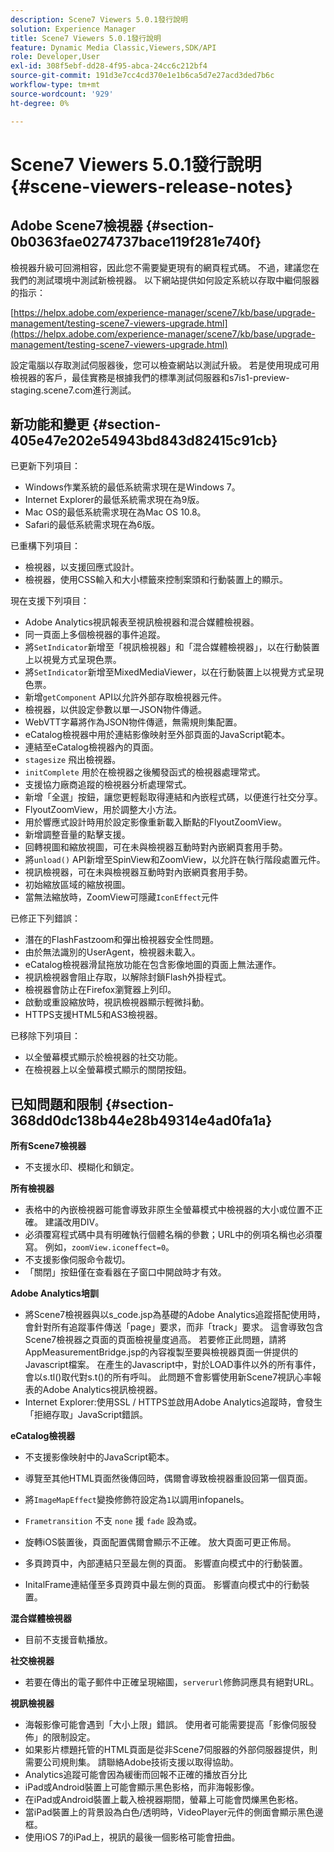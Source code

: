 ```yaml
---
description: Scene7 Viewers 5.0.1發行說明
solution: Experience Manager
title: Scene7 Viewers 5.0.1發行說明
feature: Dynamic Media Classic,Viewers,SDK/API
role: Developer,User
exl-id: 308f5ebf-dd28-4f95-abca-24cc6c212bf4
source-git-commit: 191d3e7cc4cd370e1e1b6ca5d7e27acd3ded7b6c
workflow-type: tm+mt
source-wordcount: '929'
ht-degree: 0%

---
```


# Scene7 Viewers 5.0.1發行說明{#scene-viewers-release-notes}

## Adobe Scene7檢視器 {#section-0b0363fae0274737bace119f281e740f}

檢視器升級可回溯相容，因此您不需要變更現有的網頁程式碼。 不過，建議您在我們的測試環境中測試新檢視器。 以下網站提供如何設定系統以存取中繼伺服器的指示：

[https://helpx.adobe.com/experience-manager/scene7/kb/base/upgrade-management/testing-scene7-viewers-upgrade.html](https://helpx.adobe.com/experience-manager/scene7/kb/base/upgrade-management/testing-scene7-viewers-upgrade.html)

設定電腦以存取測試伺服器後，您可以檢查網站以測試升級。 若是使用現成可用檢視器的客戶，最佳實務是根據我們的標準測試伺服器和s7is1-preview-staging.scene7.com進行測試。

## 新功能和變更 {#section-405e47e202e54943bd843d82415c91cb}

已更新下列項目：

* Windows作業系統的最低系統需求現在是Windows 7。
* Internet Explorer的最低系統需求現在為9版。
* Mac OS的最低系統需求現在為Mac OS 10.8。
* Safari的最低系統需求現在為6版。

已重構下列項目：

* 檢視器，以支援回應式設計。
* 檢視器，使用CSS輸入和大小標籤來控制案頭和行動裝置上的顯示。

現在支援下列項目：

* Adobe Analytics視訊報表至視訊檢視器和混合媒體檢視器。
* 同一頁面上多個檢視器的事件追蹤。
* 將`SetIndicator`新增至「視訊檢視器」和「混合媒體檢視器」，以在行動裝置上以視覺方式呈現色票。
* 將`SetIndicator`新增至MixedMediaViewer，以在行動裝置上以視覺方式呈現色票。
* 新增`getComponent` API以允許外部存取檢視器元件。
* 檢視器，以供設定參數以單一JSON物件傳遞。
* WebVTT字幕將作為JSON物件傳遞，無需規則集配置。
* eCatalog檢視器中用於連結影像映射至外部頁面的JavaScript範本。
* 連結至eCatalog檢視器內的頁面。
* `stagesize` 飛出檢視器。
* `initComplete` 用於在檢視器之後觸發函式的檢視器處理常式。
* 支援協力廠商追蹤的檢視器分析處理常式。
* 新增「全選」按鈕，讓您更輕鬆取得連結和內嵌程式碼，以便進行社交分享。
* FlyoutZoomView，用於調整大小方法。
* 用於響應式設計時用於設定影像重新載入斷點的FlyoutZoomView。
* 新增調整音量的點擊支援。
* 回轉視圖和縮放視圖，可在未與檢視器互動時對內嵌網頁套用手勢。
* 將`unload()` API新增至SpinView和ZoomView，以允許在執行階段處置元件。
* 視訊檢視器，可在未與檢視器互動時對內嵌網頁套用手勢。
* 初始縮放區域的縮放視圖。
* 當無法縮放時，ZoomView可隱藏`IconEffect`元件

已修正下列錯誤：

* 潛在的FlashFastzoom和彈出檢視器安全性問題。
* 由於無法識別的UserAgent，檢視器未載入。
* eCatalog檢視器滑鼠拖放功能在包含影像地圖的頁面上無法運作。
* 視訊檢視器會阻止存取，以解除封鎖Flash外掛程式。
* 檢視器會防止在Firefox瀏覽器上列印。
* 啟動或重設縮放時，視訊檢視器顯示輕微抖動。
* HTTPS支援HTML5和AS3檢視器。

已移除下列項目：

* 以全螢幕模式顯示於檢視器的社交功能。
* 在檢視器上以全螢幕模式顯示的關閉按鈕。

## 已知問題和限制 {#section-368dd0dc138b44e28b49314e4ad0fa1a}

**所有Scene7檢視器**

* 不支援水印、模糊化和鎖定。

**所有檢視器**

* 表格中的內嵌檢視器可能會導致非原生全螢幕模式中檢視器的大小或位置不正確。 建議改用DIV。
* 必須覆寫程式碼中具有明確執行個體名稱的參數；URL中的例項名稱也必須覆寫。 例如，`zoomView.iconeffect=0`。
* 不支援影像伺服命令裁切。
* 「關閉」按鈕僅在查看器在子窗口中開啟時才有效。

**Adobe Analytics培訓**

* 將Scene7檢視器與以s_code.jsp為基礎的Adobe Analytics追蹤搭配使用時，會針對所有追蹤事件傳送「page」要求，而非「track」要求。 這會導致包含Scene7檢視器之頁面的頁面檢視量度過高。 若要修正此問題，請將AppMeasurementBridge.jsp的內容複製至要與檢視器頁面一併提供的Javascript檔案。 在產生的Javascript中，對於LOAD事件以外的所有事件，會以s.tl()取代對s.t()的所有呼叫。 此問題不會影響使用新Scene7視訊心率報表的Adobe Analytics視訊檢視器。
* Internet Explorer:使用SSL / HTTPS並啟用Adobe Analytics追蹤時，會發生「拒絕存取」JavaScript錯誤。

**eCatalog檢視器**

* 不支援影像映射中的JavaScript範本。
* 導覽至其他HTML頁面然後傳回時，偶爾會導致檢視器重設回第一個頁面。
* 將`ImageMapEffect`變換修飾符設定為`1`以調用infopanels。

* `Frametransition` 不支 `none` 援 `fade` 設為或。

* 旋轉iOS裝置後，頁面配置偶爾會顯示不正確。 放大頁面可更正佈局。
* 多頁跨頁中，內部連結只至最左側的頁面。 影響直向模式中的行動裝置。
* InitalFrame連結僅至多頁跨頁中最左側的頁面。 影響直向模式中的行動裝置。

**混合媒體檢視器**

* 目前不支援音軌播放。

**社交檢視器**

* 若要在傳出的電子郵件中正確呈現縮圖，`serverurl`修飾詞應具有絕對URL。

**視訊檢視器**

* 海報影像可能會遇到「大小上限」錯誤。 使用者可能需要提高「影像伺服發佈」的限制設定。
* 如果影片標題托管的HTML頁面是從非Scene7伺服器的外部伺服器提供，則需要公司規則集。 請聯絡Adobe技術支援以取得協助。
* Analytics追蹤可能會因為緩衝而回報不正確的播放百分比
* iPad或Android裝置上可能會顯示黑色影格，而非海報影像。
* 在iPad或Android裝置上載入檢視器期間，螢幕上可能會閃爍黑色影格。
* 當iPad裝置上的背景設為白色/透明時，VideoPlayer元件的側面會顯示黑色邊框。
* 使用iOS 7的iPad上，視訊的最後一個影格可能會扭曲。
